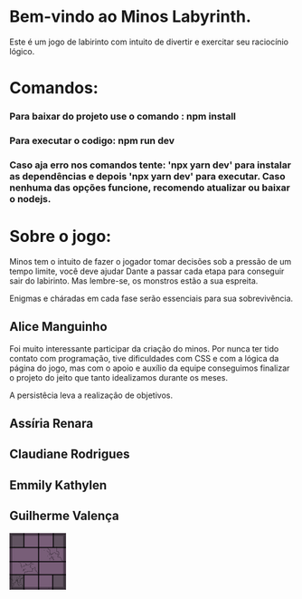 <head>
<style> 

h1{
    font-size: 30px:
}

p{
    font-weight: bolder;
}

</style>
</head>
<h1> Bem-vindo ao Minos Labyrinth. </h1>

<p> Este é um jogo de labirinto com intuito de divertir e exercitar seu raciocínio lógico. </p>

<h1> Comandos: </h1>

<h3> Para baixar do projeto use o comando : npm install </h3>
<h3> Para executar o codigo: npm run dev </h3>
<h3> Caso aja erro nos comandos tente: 'npx yarn dev' para instalar as dependências e depois 'npx yarn dev' para executar. Caso nenhuma das opções funcione, recomendo atualizar ou baixar o nodejs.

<h1> Sobre o jogo: </h1>
<p> Minos tem o intuito de fazer o jogador tomar decisões sob a pressão de um tempo limite, você deve ajudar Dante a passar cada etapa para conseguir sair do labirinto. Mas lembre-se, os monstros estão a sua espreita. </p>
<p> Enigmas e cháradas em cada fase serão essenciais para sua sobrevivência. </p>

<h2> Alice Manguinho </h2>

<p> Foi muito interessante participar da criação do minos. Por nunca ter tido contato com programação, tive dificuldades com CSS e com a lógica da página do jogo, mas com o apoio e auxílio da equipe conseguimos finalizar o projeto do jeito que tanto idealizamos durante os meses. </p>
<p> A persistêcia leva a realizaçâo de objetivos. </p>

<h2> Assíria Renara </h2> 



<h2> Claudiane Rodrigues </h2>



<h2> Emmily Kathylen </h2>



<h2> Guilherme Valença </h2>

<img src='/public/css/imagens/chao1.png' alt='qualquercoisa'>

